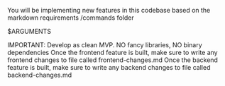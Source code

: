 You will be implementing new features in this codebase based on the markdown requirements /commands folder

$ARGUMENTS

IMPORTANT: Develop as clean MVP. NO fancy libraries, NO binary dependencies
Once the frontend feature is built, make sure to write any frontend changes to file called frontend-changes.md
Once the backend feature is built, make sure to write any backend changes to file called backend-changes.md